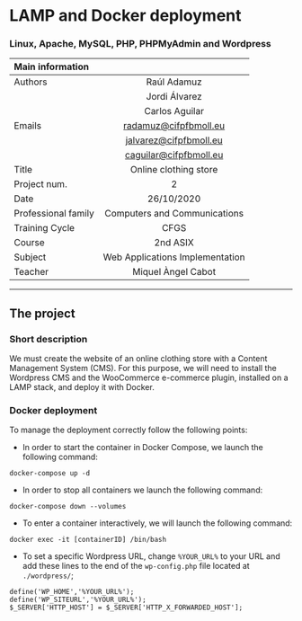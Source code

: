 # LAMP and Docker deployment
### Linux, Apache, MySQL, PHP, PHPMyAdmin and Wordpress
|            Main information        ||
| :---        |    :----:   | 
| Authors     | Raúl Adamuz   |
|             | Jordi Álvarez |
|             | Carlos Aguilar |
| Emails      | <radamuz@cifpfbmoll.eu> |
|             | <jalvarez@cifpfbmoll.eu>|
|             | <caguilar@cifpfbmoll.eu>|
| Title       | Online clothing store |
| Project num. |    2         |
| Date        | 26/10/2020    |
| Professional family | Computers and Communications |
| Training Cycle |       CFGS     |
| Course      | 2nd ASIX      |
| Subject     | Web Applications Implementation |
| Teacher     | Miquel Àngel Cabot  |
  
---

## The project
### Short description
We must create the website of an online clothing store with a Content Management System (CMS).
For this purpose, we will need to install the Wordpress CMS and the WooCommerce e-commerce plugin, installed on a LAMP stack, and deploy it with Docker.

### Docker deployment
To manage the deployment correctly follow the following points:

* In order to start the container in Docker Compose, we launch the following command:
```
docker-compose up -d
```

* In order to stop all containers we launch the following command:
```
docker-compose down --volumes
```

* To enter a container interactively, we will launch the following command:
```
docker exec -it [containerID] /bin/bash
```

* To set a specific Wordpress URL, change ``%YOUR_URL%`` to your URL and add these lines to the end of the ``wp-config.php`` file located at ``./wordpress/``;
```
define('WP_HOME','%YOUR_URL%');
define('WP_SITEURL','%YOUR_URL%');
$_SERVER['HTTP_HOST'] = $_SERVER['HTTP_X_FORWARDED_HOST'];
```
